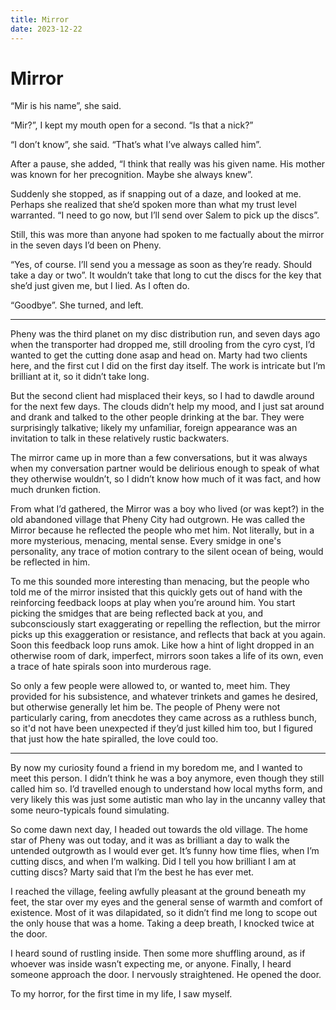 ```yaml
---
title: Mirror
date: 2023-12-22
---
```


# Mirror

“Mir is his name”, she said.

“Mir?”, I kept my mouth open for a second. “Is that a nick?”

“I don’t know”, she said. “That’s what I’ve always called him”.

After a pause, she added, “I think that really was his given name. His mother
was known for her precognition. Maybe she always knew”.

Suddenly she stopped, as if snapping out of a daze, and looked at me. Perhaps
she realized that she’d spoken more than what my trust level warranted. “I need
to go now, but I’ll send over Salem to pick up the discs”.

Still, this was more than anyone had spoken to me factually about the mirror in
the seven days I’d been on Pheny.

“Yes, of course. I’ll send you a message as soon as they’re ready. Should take a
day or two”. It wouldn’t take that long to cut the discs for the key that she’d
just given me, but I lied. As I often do.

“Goodbye”. She turned, and left.

---

Pheny was the third planet on my disc distribution run, and seven days ago when
the transporter had dropped me, still drooling from the cyro cyst, I’d wanted to
get the cutting done asap and head on. Marty had two clients here, and the first
cut I did on the first day itself. The work is intricate but I’m brilliant at
it, so it didn’t take long.

But the second client had misplaced their keys, so I had to dawdle around for
the next few days. The clouds didn’t help my mood, and I just sat around and
drank and talked to the other people drinking at the bar. They were surprisingly
talkative; likely my unfamiliar, foreign appearance was an invitation to talk in
these relatively rustic backwaters.

The mirror came up in more than a few conversations, but it was always when my
conversation partner would be delirious enough to speak of what they otherwise
wouldn’t, so I didn’t know how much of it was fact, and how much drunken
fiction.

From what I’d gathered, the Mirror was a boy who lived (or was kept?) in the old
abandoned village that Pheny City had outgrown. He was called the Mirror because
he reflected the people who met him. Not literally, but in a more mysterious,
menacing, mental sense. Every smidge in one's personality, any trace of motion
contrary to the silent ocean of being, would be reflected in him.

To me this sounded more interesting than menacing, but the people who told me of
the mirror insisted that this quickly gets out of hand with the reinforcing
feedback loops at play when you’re around him. You start picking the smidges
that are being reflected back at you, and subconsciously start exaggerating or
repelling the reflection, but the mirror picks up this exaggeration or
resistance, and reflects that back at you again. Soon this feedback loop runs
amok. Like how a hint of light dropped in an otherwise room of dark, imperfect,
mirrors soon takes a life of its own, even a trace of hate spirals soon into
murderous rage.

So only a few people were allowed to, or wanted to, meet him. They provided for
his subsistence, and whatever trinkets and games he desired, but otherwise
generally let him be. The people of Pheny were not particularly caring, from
anecdotes they came across as a ruthless bunch, so it'd not have been unexpected
if they’d just killed him too, but I figured that just how the hate spiralled,
the love could too.

---

By now my curiosity found a friend in my boredom me, and I wanted to meet this
person. I didn’t think he was a boy anymore, even though they still called him
so. I’d travelled enough to understand how local myths form, and very likely
this was just some autistic man who lay in the uncanny valley that some
neuro-typicals found simulating.

So come dawn next day, I headed out towards the old village. The home star of
Pheny was out today, and it was as brilliant a day to walk the untended
outgrowth as I would ever get. It’s funny how time flies, when I’m cutting
discs, and when I’m walking. Did I tell you how brilliant I am at cutting discs?
Marty said that I’m the best he has ever met.

I reached the village, feeling awfully pleasant at the ground beneath my feet,
the star over my eyes and the general sense of warmth and comfort of existence.
Most of it was dilapidated, so it didn’t find me long to scope out the only
house that was a home. Taking a deep breath, I knocked twice at the door.

I heard sound of rustling inside. Then some more shuffling around, as if whoever
was inside wasn’t expecting me, or anyone. Finally, I heard someone approach the
door. I nervously straightened. He opened the door.

To my horror, for the first time in my life, I saw myself.
